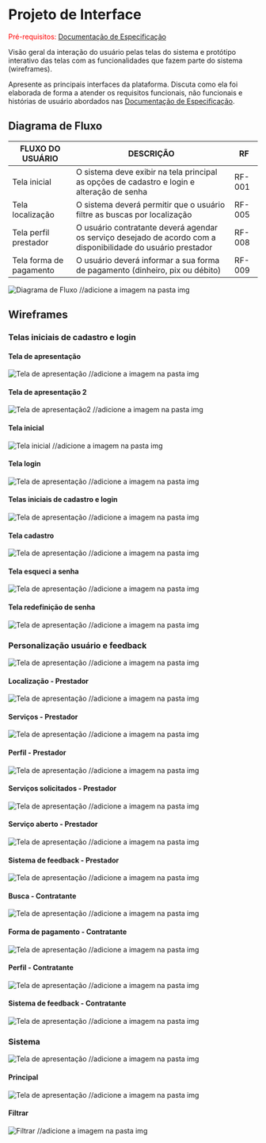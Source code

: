 
# Projeto de Interface

<span style="color:red">Pré-requisitos: <a href="2-Especificação do Projeto.md"> Documentação de Especificação</a></span>

Visão geral da interação do usuário pelas telas do sistema e protótipo interativo das telas com as funcionalidades que fazem parte do sistema (wireframes).

 Apresente as principais interfaces da plataforma. Discuta como ela foi elaborada de forma a atender os requisitos funcionais, não funcionais e histórias de usuário abordados nas <a href="2-Especificação do Projeto.md"> Documentação de Especificação</a>.

## Diagrama de Fluxo

|FLUXO DO USUÁRIO | DESCRIÇÃO | RF |
|-----------------|-----------|----|
|Tela inicial| O sistema deve exibir na tela principal as opções de cadastro e login e alteração de senha  |RF-001|
|Tela localização| O sistema deverá permitir que o usuário filtre as buscas por localização |RF-005|
|Tela perfil prestador| O usuário contratante deverá agendar os serviço desejado de acordo com a disponibilidade do usuário prestador|RF-008|
|Tela forma de pagamento| O usuário deverá informar a sua forma de pagamento (dinheiro, pix ou débito) |RF-009|

![Diagrama de Fluxo](img/diagramafluxo.png) //adicione a imagem na pasta img

## Wireframes

### Telas iniciais de cadastro e login

#### Tela de apresentação

![Tela de apresentação](img/nomearquivo.png) //adicione a imagem na pasta img

#### Tela de apresentação 2

![Tela de apresentação2](img/nomearquivo.png) //adicione a imagem na pasta img

#### Tela inicial

![Tela inicial](img/nomearquivo.png) //adicione a imagem na pasta img

#### Tela login

![Tela de apresentação](img/nomearquivo.png) //adicione a imagem na pasta img

#### Telas iniciais de cadastro e login

![Tela de apresentação](img/nomearquivo.png) //adicione a imagem na pasta img

#### Tela cadastro

![Tela de apresentação](img/nomearquivo.png) //adicione a imagem na pasta img

#### Tela esqueci a senha

![Tela de apresentação](img/nomearquivo.png) //adicione a imagem na pasta img

#### Tela redefinição de senha

![Tela de apresentação](img/nomearquivo.png) //adicione a imagem na pasta img

### Personalização usuário e feedback

![Tela de apresentação](img/nomearquivo.png) //adicione a imagem na pasta img

#### Localização - Prestador

![Tela de apresentação](img/nomearquivo.png) //adicione a imagem na pasta img
 
#### Serviços - Prestador

![Tela de apresentação](img/nomearquivo.png) //adicione a imagem na pasta img

#### Perfil - Prestador

![Tela de apresentação](img/nomearquivo.png) //adicione a imagem na pasta img

#### Serviços solicitados - Prestador

![Tela de apresentação](img/nomearquivo.png) //adicione a imagem na pasta img
 
#### Serviço aberto - Prestador

![Tela de apresentação](img/nomearquivo.png) //adicione a imagem na pasta img

#### Sistema de feedback - Prestador

![Tela de apresentação](img/nomearquivo.png) //adicione a imagem na pasta img

#### Busca - Contratante

![Tela de apresentação](img/nomearquivo.png) //adicione a imagem na pasta img

#### Forma de pagamento - Contratante

![Tela de apresentação](img/nomearquivo.png) //adicione a imagem na pasta img

#### Perfil - Contratante

![Tela de apresentação](img/nomearquivo.png) //adicione a imagem na pasta img

#### Sistema de feedback - Contratante

![Tela de apresentação](img/nomearquivo.png) //adicione a imagem na pasta img

### Sistema

![Tela de apresentação](img/nomearquivo.png) //adicione a imagem na pasta img

#### Principal

![Tela de apresentação](img/nomearquivo.png) //adicione a imagem na pasta img

#### Filtrar

![Filtrar](img/nomearquivo.png) //adicione a imagem na pasta img

























